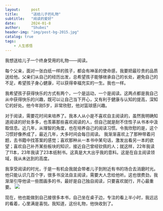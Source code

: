 ```yaml
---  
layout:     post  
title:      "送给儿子的礼物"  
subtitle:   "阅读的爱好"  
date:       2024-01-8  
author:     "Shubei"  
header-img: "img/post-bg-2015.jpg"  
catalog: true  
tags:  
    - 人生感悟  
---  
```

我想送给儿子一个终身受用的礼物——阅读。

每个父亲，面对一张白纸一样的孩子，都会有神圣的使命感，我要把最珍贵的品质送给他。父亲们从自己的经历出发，总希望孩子能够继承自己的长处，避免自己的不足，希望孩子身心健康，可以获得幸福充实的一生。我也一样。  

我希望孩子获得快乐的方式有两个，一个是运动，一个是阅读。这两点都是我自己从中获得快乐的兴趣，既可以让自己当下开心，又有利于健康与认知的提高，深知它的好处。他今年刚5岁，非常欣慰，他对篮球感兴趣。

对于阅读，需要花时间来培养了。我本人从小是不喜欢自主阅读的，虽然我明确知道阅读的好处多多，也羡慕那些喜欢阅读的人，但自己就是耐不住性子从书本中汲取信息。近几年，从理智的角度，也在培养自己的阅读习惯。令我欣慰的是，这个习惯好像养成了，最近几年，大多时间会每日阅读。
我渐渐喜欢上了那种带着问题，去书籍中找答案的感觉；喜欢那种从一本书中某句话，激发出看另一本的欲望；喜欢自己补齐某些板块的知识，接近自己曾经钦佩的人；就这样，22年我读了11本，23年我读了23本纸制书。这真是大大出乎我的意料。这是在自主阅读领域，我从未达到的高度。

我享受阅读的时光，于是一有机会我就会带者儿子到附近有书的场合去消磨时光。他只能认识几百个字，很多书没法自主阅读，需要大人念给他听。这也很费劲，我渐渐引导他读一些图画多的书，最好是自己独自阅读，只要喜欢就行，开心最重要。
![](http://shubei-blog.oss-cn-beijing.aliyuncs.com/pasteimageintomarkdown/2024-01-08/15366085591355.png?Expires=4858299004&OSSAccessKeyId=LTAI4Fv8o4J1qrtFrYcJsmA2&Signature=wGdGTlaibT3ooedBi88UbdiecaE%3D)

现在，他也能做到自己接很多本书，自己坐在桌子边，专注的看上半小时，我远远的看着，心里满是喜悦。我知道，这份礼物，他快收到了。
